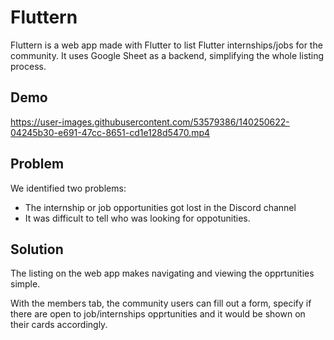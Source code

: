 # Fluttern

Fluttern is a web app made with Flutter to list Flutter internships/jobs for the community. It uses Google Sheet as a backend, simplifying the whole listing process.

## Demo

https://user-images.githubusercontent.com/53579386/140250622-04245b30-e691-47cc-8651-cd1e128d5470.mp4



## Problem
We identified two problems:

 - The internship or job opportunities got lost in the Discord channel
 - It was difficult to tell who was looking for oppotunities.

## Solution
The listing on the web app makes navigating and viewing the opprtunities simple.

With the members tab, the community users can fill out a form, specify if there are open to job/internships opprtunities and it would be shown on their cards accordingly.
